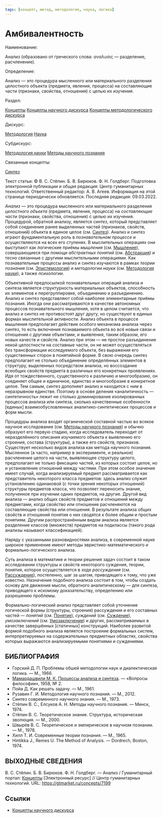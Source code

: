 ```yaml
---
tags: [концепт, метод, методология, наука, логика]
---
```

# Амбивалентность

Наименование:

Анализ (образовано от греческого слова: αναλυσις — разделение, расчленение).

Определение:

Анализ — это процедура мысленного или материального разделения целостного объекта (предмета, явления, процесса) на составляющие части (признаки, свойства, отношения) с целью их изучения.

Раздел:

[Концепты](https://gtmarket.ru/concepts/)  [Концепты научного дискурса](https://gtmarket.ru/concepts/scientific-concepts) [Концепты методологического дискурса](https://gtmarket.ru/concepts/methodological-concepts)

Дискурс:

[Методология](https://gtmarket.ru/concepts/6870) [Наука](https://gtmarket.ru/concepts/6860)

Субдискурс:

[Методология науки](https://gtmarket.ru/concepts/6872) [Методы научного познания](https://gtmarket.ru/concepts/6874)

Связанные концепты:

[Синтез](https://gtmarket.ru/concepts/7200)

Текст статьи: © В. С. Стёпин. Б. В. Бирюков. Ф. Н. Голдберг. Подготовка электронной публикации и общая редакция: Центр гуманитарных технологий. Ответственный редактор: А. В. Агеев. Информация на этой странице периодически обновляется. Последняя редакция: 09.03.2022.

_Анализ_ — это процедура мысленного или материального разделения _целостного объекта_ (предмета, явления, процесса) на _составляющие части_ (признаки, свойства, отношения) с целью их изучения. Процедурой, обратной анализу, является _синтез_, который представляет собой соединение ранее выделенных частей (признаков, свойств, отношений) объекта в единое целое (см. [Синтез](https://gtmarket.ru/concepts/7200)). Анализ и синтез играют фундаментальную роль в _познавательном процессе_ и осуществляются на всех его ступенях. В мыслительных операциях они выступают как логические приёмы _мышления_ (см. [Мышление](https://gtmarket.ru/concepts/7007)), совершающиеся при помощи _абстрактных понятий_ (см. [Абстракция](https://gtmarket.ru/concepts/7008)) и тесно связанные с другими мыслительными операциями. Как познавательные процессы анализ и синтез изучаются в рамках _теории познания_ (см. [Эпистемология](https://gtmarket.ru/concepts/7119)) и _методологии науки_ (см. [Методология науки](https://gtmarket.ru/concepts/6872)), а также _психологии_.

Объективной предпосылкой познавательных операций анализа и синтеза является структурность материальных объектов, способность их элементов к перегруппировке, объединению и разъединению. Анализ и синтез представляют собой наиболее элементарные приёмы познания. Иногда они рассматриваются в качестве автономных процессов познавательного мышления, хотя в целом считается, что анализ и синтез не противостоят друг другу, но существуют в единых формах мыслительной активности. Анализ объекта в процессе мышления предполагает действие особого механизма анализа через синтез, то есть включения познаваемого объекта во всё новые связи и отношения с другими объектами, и выявления, таким образом, его новых качеств и свойств. Анализ при этом — не простое разъединение некой целостности на составные части, он не может осуществляться без трансформации исследуемого объекта, без выражения его существенных сторон в понятийной форме. В свою очередь синтез предполагает не столько объединение определённых элементов в структуру, выделенных посредством анализа, но воссоздание всеобщих свойств предмета в различных его конкретных проявлениях. Идя от тождественного, существенного к различию и многообразию, он соединяет общее и единичное, единство и многообразие в конкретное целое. Тем самым, синтез дополняет анализ и находится с ним в неразрывном единстве. Поэтому в основе деления «аналитичность — синтетичность» лежит не столько доминирование изолированных процессов анализа или синтеза, сколько качественные особенности [единых] взаимообусловленных аналитико-синтетических процессов и форм мысли.

Процедуры анализа входят органической составной частью во всякое научное исследование (см. [Методы научного познания](https://gtmarket.ru/concepts/6874)) и обычно образуют его первую стадию, когда исследователь переходит от неразделённого описания изучаемого объекта к выявлению его строения, состава (структуры), а также его свойств, признаков. Существует несколько видов анализа как метода научного познания. Мысленное (а часто, например в эксперименте, и реальное) расчленение целого на части, выявляющее структуру целого, предполагает не только фиксацию частей, из которых состоит целое, но и установление отношений между частями. При этом особое значение имеет случай, когда анализируемый предмет рассматривается как представитель некоторого класса предметов: здесь анализ служит установлению одинаковой (с точки зрения некоторых отношений) структуры предметов класса, что позволяет переносить знание, полученное при изучении одних предметов, на другие. Другой вид анализа — анализ общих свойств предметов и отношений между предметами, когда свойство или отношение расчленяются на составляющие свойства или отношения. В результате анализа общих свойств и отношений понятия о них сводятся к более общим и простым понятиям. Другим распространённым видом анализа является разделение классов (множеств) предметов на подклассы (такого рода анализы называют классификацией).

Наряду с указанными разновидностями анализа, в современной науке широкое применение имеют методы эвристико-математического и формально-логического анализа.

Суть анализа в математике и теории решения задач состоит в таком исследовании структуры и свойств некоторого суждения, теории, понятия, которое осуществляется в ходе _рассуждения_ (см. [Рассуждение](https://gtmarket.ru/concepts/7098)), постепенно, шаг за шагом, приводящего к тому, что уже известно. Назначение подобного анализа состоит в том, чтобы создать основу для движения мысли, обратного аналитическому — для синтеза, приводящего к искомому доказательству, определению или разрешению проблемы.

Формально-логический анализ представляет собой уточнение логической формы (структуры, строения) рассуждения и его составных частей — _понятий_ (см. [Понятие](https://gtmarket.ru/concepts/7191)), _суждений_ (см. [Суждение](https://gtmarket.ru/concepts/7191)), _умозаключений_ (см. [Умозаключение](https://gtmarket.ru/concepts/7196)) и других, рассматриваемых в качестве завершённых [статичных] конструкций. Наиболее развитой формой подобного анализа является построение формальных систем, интерпретируемых на содержательных предметных областях, свойства которых выражаются анализируемыми понятиями и суждениями.

## БИБЛИОГРАФИЯ

- Горский Д. П. Проблемы обшей методологии наук и диалектическая логика. — М., 1966.
- [Мамардашвили М. К. Процессы анализа и синтеза](https://gtmarket.ru/library/articles/5579). — «Вопросы философии», 1958, № 2.
- Пойа Д. Как решать задачу. — М., 1961.
- Рузавин Г. И. Методология научного познания. — М., 2012.
- Синтез современного научного знания. — М., 1973.
- Стёпин В. С., Елсуков А. Н. Методы научного познания. — Минск, 1974.
- Стёпин B. C. Теоретическое знание. Структура, историческая эволюция. — М., 2000.
- Швырёв В. С. Теоретическое и эмпирическое в научном познании. — М., 1978.
- Хилл Т. И. Современные теории познания. — М., 1965.
- Hintikka J., Remes U. The Method of Analysis. — Dordrech, Boston, 1974.

## ВЫХОДНЫЕ СВЕДЕНИЯ

В. С. Стёпин. Б. В. Бирюков. Ф. Н. Голдберг. — Анализ / Гуманитарный портал: [Концепты](https://gtmarket.ru/concepts/) [Электронный ресурс] // Центр гуманитарных технологий. URL: <https://gtmarket.ru/concepts/7199>

## Ссылки

- [Концепты научного дискурса](Концепты%20научного%20дискурса.md)
